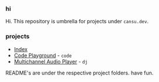 ### hi
Hi. This repository is umbrella for projects under `cansu.dev`.
### projects
- [Index](https://cansu.dev)
- [Code Playground](https://code.cansu.dev) - `code` 
- [Multichannel Audio Player](https://cansu.dev/dj) - `dj`

README's are under the respective project folders. have fun.